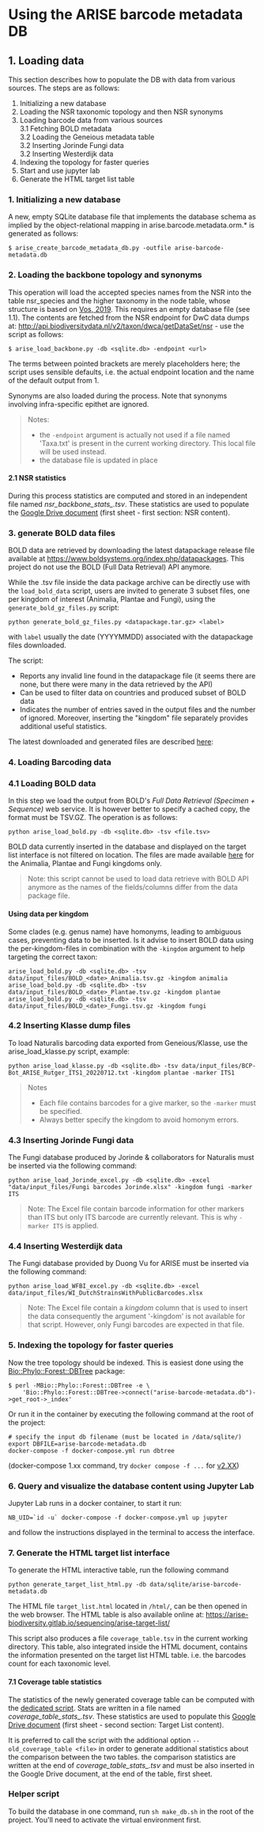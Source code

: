 # Using the ARISE barcode metadata DB

## 1. Loading data 

This section describes how to populate the DB with data from various sources. The steps are as follows:

1. Initializing a new database
2. Loading the NSR taxonomic topology and then NSR synonyms
3. Loading barcode data from various sources  
    3.1 Fetching BOLD metadata  
    3.2 Loading the Geneious metadata table  
    3.2 Inserting Jorinde Fungi data  
    3.2 Inserting Westerdijk data
4. Indexing the topology for faster queries
5. Start and use jupyter lab
6. Generate the HTML target list table

### 1. Initializing a new database

A new, empty SQLite database file that implements the database schema as implied by the object-relational mapping
in arise.barcode.metadata.orm.* is generated as follows:

    $ arise_create_barcode_metadata_db.py -outfile arise-barcode-metadata.db

### 2. Loading the backbone topology and synonyms

This operation will load the accepted species names from the NSR into the table nsr_species and the higher taxonomy
in the node table, whose structure is based on [Vos, 2019](https://doi.org/10.1111/2041-210X.13337). This requires an 
empty database file (see 1.1). The contents are fetched from the NSR endpoint for DwC data dumps at: 
http://api.biodiversitydata.nl/v2/taxon/dwca/getDataSet/nsr - use the script as follows:

    $ arise_load_backbone.py -db <sqlite.db> -endpoint <url>

The terms between pointed brackets are merely placeholders here; the script uses sensible defaults, i.e. the actual
endpoint location and the name of the default output from 1.

Synonyms are also loaded during the process. Note that synonyms involving infra-specific epithet are ignored.

>Notes: 
> - the `-endpoint` argument is actually not used if a file named 'Taxa.txt' is present in
> the current working directory. This local file will be used instead.
> - the database file is updated in place

#### 2.1 NSR statistics

During this process statistics are computed and stored in an
independent file named *nsr_backbone_stats_<date>.tsv*. These statistics are used
to populate the [Google Drive document](https://docs.google.com/spreadsheets/d/1ZbOblN7XOmeet3WeOV_MB-3uBR8_rbvQ8J44duxWBJg/edit#gid=1362329747)
(first sheet - first section: NSR content).

### 3. generate BOLD data files

BOLD data are retrieved by downloading the latest datapackage release file
available at https://www.boldsystems.org/index.php/datapackages. This project do not use
the BOLD (Full Data Retrieval) API anymore.

While the .tsv file inside the data package archive can be directly use with the `load_bold_data` script,
users are invited to generate 3 subset files, one per kingdom of interest (Animalia, Plantae and Fungi),
using the `generate_bold_gz_files.py` script:

```commandline
python generate_bold_gz_files.py <datapackage.tar.gz> <label>
```
with `label` usually the date (YYYYMMDD) associated with the datapackage files downloaded.

The script:

- Reports any invalid line found in the datapackage file (it seems there are none, but there were many in the
data retrieved by the API)
- Can be used to filter data on countries and produced subset of BOLD data
- Indicates the number of entries saved in the output files and the number of ignored. Moreover, inserting
the "kingdom" file separately provides additional useful statistics.

The latest downloaded and generated files are described [here](../data/input_files/README.md): 

### 4. Loading Barcoding data

### 4.1 Loading BOLD data

In this step we load the output from BOLD's _Full Data Retrieval (Specimen + Sequence)_ web service. It is however better to
specify a cached copy, the format must be TSV.GZ. The operation is as follows:

```commandline
python arise_load_bold.py -db <sqlite.db> -tsv <file.tsv>
```

BOLD data currently inserted in the database and displayed on the target list interface
is not filtered on location. The files are made available 
[here](https://drive.google.com/drive/folders/1XJpYYg-nF6bs48fvbBAeu3vaoZEOLxHJ) 
for the Animalia, Plantae and Fungi kingdoms only.

> Note: this script cannot be used to load data retrieve with BOLD API anymore as the names
> of the fields/columns differ from the data package file.

#### Using data per kingdom

Some clades (e.g. genus name) have homonyms, leading to ambiguous cases, preventing data to be inserted. 
Is it advise to insert BOLD data using the per-kingdom-files in combination with the `-kingdom` argument 
to help targeting the correct taxon:

```commandlin
arise_load_bold.py -db <sqlite.db> -tsv data/input_files/BOLD_<date>_Animalia.tsv.gz -kingdom animalia
arise_load_bold.py -db <sqlite.db> -tsv data/input_files/BOLD_<date>_Plantae.tsv.gz -kingdom plantae
arise_load_bold.py -db <sqlite.db> -tsv data/input_files/BOLD_<date>_Fungi.tsv.gz -kingdom fungi
```

### 4.2 Inserting Klasse dump files

To load Naturalis barcoding data exported from Geneious/Klasse, use the arise_load_klasse.py script, example:

```commandline
python arise_load_klasse.py -db <sqlite.db> -tsv data/input_files/BCP-Bot_ARISE_Rutger_ITS1_20220712.txt -kingdom plantae -marker ITS1
```

>Notes
> * Each file contains barcodes for a give marker, so the `-marker` must be specified.
> * Always better specify the kingdom to avoid homonym errors.

### 4.3 Inserting Jorinde Fungi data

The Fungi database produced by Jorinde & collaborators for Naturalis must be inserted via the following command:

```commandline
python arise_load_Jorinde_excel.py -db <sqlite.db> -excel "data/input_files/Fungi barcodes Jorinde.xlsx" -kingdom fungi -marker ITS
```

> Note: The Excel file contain barcode information for other markers than ITS but only ITS barcode are currently
> relevant. This is why `-marker ITS` is applied.

### 4.4 Inserting Westerdijk data

The Fungi database provided by Duong Vu for ARISE must be inserted via the following command:

```commandline
python arise_load_WFBI_excel.py -db <sqlite.db> -excel data/input_files/WI_DutchStrainsWithPublicBarcodes.xlsx
```

> Note: The Excel file contain a _kingdom_ column that is used to insert the data
> consequently the argument '-kingdom' is not available for that script. However, 
> only Fungi barcodes are expected in that file.

### 5. Indexing the topology for faster queries

Now the tree topology should be indexed. This is easiest done using the
[Bio::Phylo::Forest::DBTree](https://metacpan.org/pod/Bio::Phylo::Forest::DBTree) package:

```
$ perl -MBio::Phylo::Forest::DBTree -e \
    'Bio::Phylo::Forest::DBTree->connect("arise-barcode-metadata.db")->get_root->_index'
```

Or run it in the container by executing the following command at the root of the project:

```
# specify the input db filename (must be located in /data/sqlite/)
export DBFILE=arise-barcode-metadata.db
docker-compose -f docker-compose.yml run dbtree
```
(docker-compose 1.xx command, try `docker compose -f ...` for [v2.XX](https://github.com/docker/compose))

### 6. Query and visualize the database content using Jupyter Lab

Jupyter Lab runs in a docker container, to start it run:

```
NB_UID=`id -u` docker-compose -f docker-compose.yml up jupyter
```

and follow the instructions displayed in the terminal to access the interface.

### 7. Generate the HTML target list interface

To generate the HTML interactive table, run the following command

```
python generate_target_list_html.py -db data/sqlite/arise-barcode-metadata.db
```

The HTML file `target_list.html` located in `/html/`, can be then opened in the web browser.
The HTML table is also available online at: https://arise-biodiversity.gitlab.io/sequencing/arise-target-list/

This script also produces a file `coverage_table.tsv` in the current working directory. 
This table, also integrated inside the HTML document, contains the information
presented on the target list HTML table. i.e. the barcodes count for each taxonomic level.

#### 7.1 Coverage table statistics

The statistics of the newly generated coverage table can be computed 
with the [dedicated script](/src/arise/barcode/metadata/util/stats_coverage_table.py). Stats are written in a file named
*coverage_table_stats_<date>.tsv*. These statistics are used
to populate this [Google Drive document](https://docs.google.com/spreadsheets/d/1ZbOblN7XOmeet3WeOV_MB-3uBR8_rbvQ8J44duxWBJg/edit#gid=1362329747)
(first sheet - second section: Target List content).

It is preferred to call the script with the additional option `--old_coverage_table <file>` in order to
generate additional statistics about the comparison between the two tables. 
the comparison statistics are written at the end of *coverage_table_stats_<date>.tsv* and must
be also inserted in the Google Drive document, at the end of the table, first sheet.


### Helper script

To build the database in one command, run `sh make_db.sh` in the root of the project. You'll need to activate the virtual environment first.
